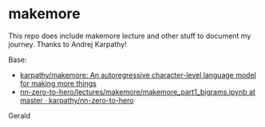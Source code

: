 # makemore

This repo does include makemore lecture and other stuff to document my journey. Thanks to Andrej Karpathy!

Base:

- [karpathy/makemore: An autoregressive character-level language model for making more things](https://github.com/karpathy/makemore)
- [nn-zero-to-hero/lectures/makemore/makemore_part1_bigrams.ipynb at master · karpathy/nn-zero-to-hero](https://github.com/karpathy/nn-zero-to-hero/blob/master/lectures/makemore/makemore_part1_bigrams.ipynb)

Gerald
